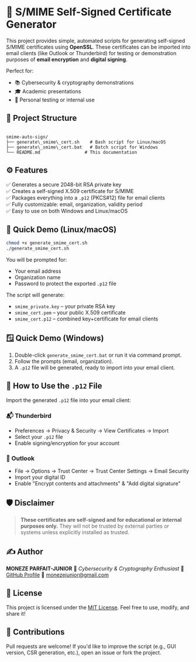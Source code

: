 
# 🔐 S/MIME Self-Signed Certificate Generator

This project provides simple, automated scripts for generating self-signed S/MIME certificates using **OpenSSL**. These certificates can be imported into email clients (like Outlook or Thunderbird) for testing or demonstration purposes of **email encryption** and **digital signing**.

Perfect for:
- 📚 Cybersecurity & cryptography demonstrations
- 🎓 Academic presentations
- 💼 Personal testing or internal use



## 📁 Project Structure

```

smime-auto-sign/
├── generate\_smime\_cert.sh    # Bash script for Linux/macOS
├── generate\_smime\_cert.bat   # Batch script for Windows
└── README.md                 # This documentation

````



## ⚙️ Features

✅ Generates a secure 2048-bit RSA private key  
✅ Creates a self-signed X.509 certificate for S/MIME  
✅ Packages everything into a `.p12` (PKCS#12) file for email clients  
✅ Fully customizable: email, organization, validity period  
✅ Easy to use on both Windows and Linux/macOS  



## 🧪 Quick Demo (Linux/macOS)

```bash
chmod +x generate_smime_cert.sh
./generate_smime_cert.sh
````

You will be prompted for:

* Your email address
* Organization name
* Password to protect the exported `.p12` file

The script will generate:

* `smime_private.key` – your private RSA key
* `smime_cert.pem` – your public X.509 certificate
* `smime_cert.p12` – combined key+certificate for email clients



## 🪟 Quick Demo (Windows)

1. Double-click `generate_smime_cert.bat` or run it via command prompt.
2. Follow the prompts (email, organization).
3. A `.p12` file will be generated, ready to import into your email client.



## 📧 How to Use the `.p12` File

Import the generated `.p12` file into your email client:

### 📬 Thunderbird

* Preferences → Privacy & Security → View Certificates → Import
* Select your `.p12` file
* Enable signing/encryption for your account

### 💼 Outlook

* File → Options → Trust Center → Trust Center Settings → Email Security
* Import your digital ID
* Enable "Encrypt contents and attachments" & "Add digital signature"



## 🛡️ Disclaimer

> **These certificates are self-signed and for educational or internal purposes only.**
> They will not be trusted by external parties or systems unless explicitly installed as trusted.



## ✍️ Author

**MONEZE PARFAIT-JUNIOR**
📘 *Cybersecurity & Cryptography Enthusiast*
🔗 [GitHub Profile](https://github.com/Lordpanda2003)
📧 [monezejunior@gmail.com](mailto:monezejunior@gmail.com)



## 📜 License

This project is licensed under the [MIT License](LICENSE).
Feel free to use, modify, and share it!



## 🙌 Contributions

Pull requests are welcome!
If you'd like to improve the script (e.g., GUI version, CSR generation, etc.), open an issue or fork the project.
